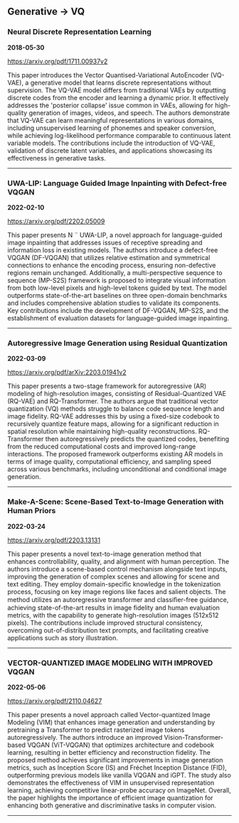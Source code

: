 ## Generative -> VQ



### Neural Discrete Representation Learning

**2018-05-30**

https://arxiv.org/pdf/1711.00937v2

This paper introduces the Vector Quantised-Variational AutoEncoder (VQ-VAE), a generative model that learns discrete representations without supervision. The VQ-VAE model differs from traditional VAEs by outputting discrete codes from the encoder and learning a dynamic prior. It effectively addresses the 'posterior collapse' issue common in VAEs, allowing for high-quality generation of images, videos, and speech. The authors demonstrate that VQ-VAE can learn meaningful representations in various domains, including unsupervised learning of phonemes and speaker conversion, while achieving log-likelihood performance comparable to continuous latent variable models. The contributions include the introduction of VQ-VAE, validation of discrete latent variables, and applications showcasing its effectiveness in generative tasks.

---

### UWA-LIP: Language Guided Image Inpainting with Defect-free VQGAN

**2022-02-10**

https://arxiv.org/pdf/2202.05009

This paper presents N ¨ UWA-LIP, a novel approach for language-guided image inpainting that addresses issues of receptive spreading and information loss in existing models. The authors introduce a defect-free VQGAN (DF-VQGAN) that utilizes relative estimation and symmetrical connections to enhance the encoding process, ensuring non-defective regions remain unchanged. Additionally, a multi-perspective sequence to sequence (MP-S2S) framework is proposed to integrate visual information from both low-level pixels and high-level tokens guided by text. The model outperforms state-of-the-art baselines on three open-domain benchmarks and includes comprehensive ablation studies to validate its components. Key contributions include the development of DF-VQGAN, MP-S2S, and the establishment of evaluation datasets for language-guided image inpainting.

---

### Autoregressive Image Generation using Residual Quantization

**2022-03-09**

https://arxiv.org/pdf/arXiv:2203.01941v2

This paper presents a two-stage framework for autoregressive (AR) modeling of high-resolution images, consisting of Residual-Quantized VAE (RQ-VAE) and RQ-Transformer. The authors argue that traditional vector quantization (VQ) methods struggle to balance code sequence length and image fidelity. RQ-VAE addresses this by using a fixed-size codebook to recursively quantize feature maps, allowing for a significant reduction in spatial resolution while maintaining high-quality reconstructions. RQ-Transformer then autoregressively predicts the quantized codes, benefiting from the reduced computational costs and improved long-range interactions. The proposed framework outperforms existing AR models in terms of image quality, computational efficiency, and sampling speed across various benchmarks, including unconditional and conditional image generation.

---

### Make-A-Scene: Scene-Based Text-to-Image Generation with Human Priors

**2022-03-24**

https://arxiv.org/pdf/2203.13131

This paper presents a novel text-to-image generation method that enhances controllability, quality, and alignment with human perception. The authors introduce a scene-based control mechanism alongside text inputs, improving the generation of complex scenes and allowing for scene and text editing. They employ domain-specific knowledge in the tokenization process, focusing on key image regions like faces and salient objects. The method utilizes an autoregressive transformer and classiﬁer-free guidance, achieving state-of-the-art results in image fidelity and human evaluation metrics, with the capability to generate high-resolution images (512x512 pixels). The contributions include improved structural consistency, overcoming out-of-distribution text prompts, and facilitating creative applications such as story illustration.

---

### VECTOR-QUANTIZED IMAGE MODELING WITH IMPROVED VQGAN

**2022-05-06**

https://arxiv.org/pdf/2110.04627

This paper presents a novel approach called Vector-quantized Image Modeling (VIM) that enhances image generation and understanding by pretraining a Transformer to predict rasterized image tokens autoregressively. The authors introduce an improved Vision-Transformer-based VQGAN (ViT-VQGAN) that optimizes architecture and codebook learning, resulting in better efficiency and reconstruction fidelity. The proposed method achieves significant improvements in image generation metrics, such as Inception Score (IS) and Fréchet Inception Distance (FID), outperforming previous models like vanilla VQGAN and iGPT. The study also demonstrates the effectiveness of VIM in unsupervised representation learning, achieving competitive linear-probe accuracy on ImageNet. Overall, the paper highlights the importance of efficient image quantization for enhancing both generative and discriminative tasks in computer vision.

---
